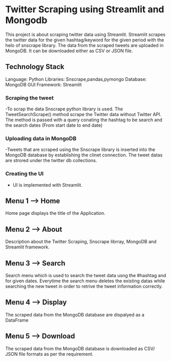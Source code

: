 # Twitter Scraping using Streamlit and Mongodb

This project is about scraping twitter data using Streamlit. Streamlit scrapes the twitter data for the given hashtag/keyword for the given period with the helo of snscrape library.
The data from the scraped tweets are uploaded in MongoDB. It can be downloaded either as CSV or JSON file.

## Technology Stack

Language: Python
Libraries: Snscrape,pandas,pymongo
Database: MongoDB
GUI Framework: Streamlit

### Scraping the tweet
   -To scrap the data Snscrape python library is used. The TweetSearchScrape() method scrape the Twitter data without Twitter API. The method is passed with a query conating the hashtag to be search and the search dates (From start date to end date)

### Uploading data in MongoDB
   -Tweets that are scraped using the Snscrape library is inserted into the MongoDB database by establishing the clinet connection. The tweet datas are strored under the twitter db collections.

### Creating the UI
   - UI is implemented with Streamlit. 

## Menu 1 --> Home
Home page displays the title of the Application.

## Menu 2 --> About
Description about the Twitter Scraping, Snscrape librray, MongoDB and Streamlit framework.

## Menu 3 --> Search
Search menu which is used to search the tweet data usng the #hashtag and for given dates. Everytime the search menu deletes the existing datas while searching the new tweet in order to retrive the tweet information correctly.

## Menu 4 --> Display
The scraped data from the MongoDB database are dispalyed as a DataFrame

## Menu 5 --> Download
The scraped data from the MongoDB database is downloaded as CSV/ JSON file formats as per the requirement. 
